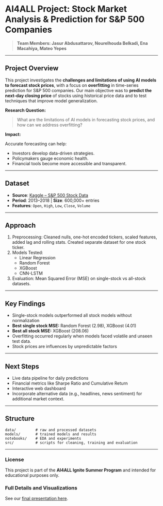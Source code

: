 # AI4ALL Project: Stock Market Analysis & Prediction for S&P 500 Companies
> **Team Members: Jasur Abdusattarov, Nourelhouda Belkadi, Ena Macahiya, Mateo Yepes**

---

## Project Overview
This project investigates the **challenges and limitations of using AI models to forecast stock prices**, with a focus on **overfitting** in time-series prediction for S&P 500 companies.
Our main objective was to **predict the next-day closing price** of stocks using historical price data and to test techniques that improve model generalization.

**Research Question:**  
> What are the limitations of AI models in forecasting stock prices, and how can we address overfitting?

**Impact:**

Accurate forecasting can help:
- Investors develop data-driven strategies.
- Policymakers gauge economic health.
- Financial tools become more accessible and transparent.

---

## Dataset
- **Source**: [Kaggle – S&P 500 Stock Data](https://www.kaggle.com/datasets/camnugent/sandp500/data)
- **Period**: 2013–2018 | **Size**: 600,000+ entries
- **Features**: `Open`, `High`, `Low`, `Close`, `Volume`

---

## Approach
1. Preprocessing: Cleaned nulls, one-hot encoded tickers, scaled features, added lag and rolling stats. Created separate dataset for one stock ticker.
2. Models Tested:
     - Linear Regression
     - Random Forest
     - XGBoost
     - CNN-LSTM
3. Evaluation: Mean Squared Error (MSE) on single-stock vs all-stock datasets.

---

## Key Findings
- Single-stock models outperformed all stock models without normalization
- **Best single stock MSE:** Random Forest (2.98), XGBoost (4.01)
- **Best all stock MSE:** XGBoost (208.06)
- Overfitting occurred regularly when models faced volatile and unseen test data.
- Stock prices are influences by unpredictable factors

---

## Next Steps
- Live data pipeline for daily predictions
- Financial metrics like Sharpe Ratio and Cumulative Return
- Interactive web dashboard
- Incorporate alternative data (e.g., headlines, news sentiment) for additional market context.

---

## Structure
```
data/         # raw and processed datasets
models/       # trained models and results
notebooks/    # EDA and experiments
src/          # scripts for cleaning, training and evaluation
```
---

### License

This project is part of the **AI4ALL Ignite Summer Program** and intended for educational purposes only.

### Full Details and Visualizations
See our [final presentation here](https://docs.google.com/presentation/d/1ekT43nMTO6OIa6uWwqUmpoDYaNCpEZW2FasLTjs9ATk/edit?usp=sharing).
